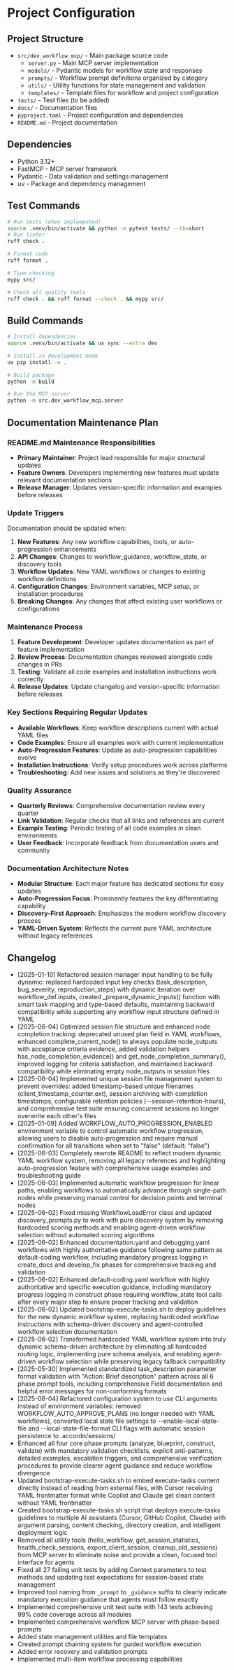 # Project Configuration

## Project Structure
- `src/dev_workflow_mcp/` - Main package source code
  - `server.py` - Main MCP server implementation
  - `models/` - Pydantic models for workflow state and responses
  - `prompts/` - Workflow prompt definitions organized by category
  - `utils/` - Utility functions for state management and validation
  - `templates/` - Template files for workflow and project configuration
- `tests/` - Test files (to be added)
- `docs/` - Documentation files
- `pyproject.toml` - Project configuration and dependencies
- `README.md` - Project documentation

## Dependencies
- Python 3.12+
- FastMCP - MCP server framework
- Pydantic - Data validation and settings management
- uv - Package and dependency management

## Test Commands
```bash
# Run tests (when implemented)
source .venv/bin/activate && python -m pytest tests/ --tb=short
# Run linter
ruff check .

# Format code
ruff format .

# Type checking
mypy src/

# Check all quality tools
ruff check . && ruff format --check . && mypy src/
```

## Build Commands
```bash
# Install dependencies
source .venv/bin/activate && uv sync --extra dev

# Install in development mode
uv pip install -e .

# Build package
python -m build

# Run the MCP server
python -m src.dev_workflow_mcp.server
```

## Documentation Maintenance Plan

### README.md Maintenance Responsibilities
- **Primary Maintainer**: Project lead responsible for major structural updates
- **Feature Owners**: Developers implementing new features must update relevant documentation sections
- **Release Manager**: Updates version-specific information and examples before releases

### Update Triggers
Documentation should be updated when:
1. **New Features**: Any new workflow capabilities, tools, or auto-progression enhancements
2. **API Changes**: Changes to workflow_guidance, workflow_state, or discovery tools
3. **Workflow Updates**: New YAML workflows or changes to existing workflow definitions
4. **Configuration Changes**: Environment variables, MCP setup, or installation procedures
5. **Breaking Changes**: Any changes that affect existing user workflows or configurations

### Maintenance Process
1. **Feature Development**: Developer updates documentation as part of feature implementation
2. **Review Process**: Documentation changes reviewed alongside code changes in PRs
3. **Testing**: Validate all code examples and installation instructions work correctly
4. **Release Updates**: Update changelog and version-specific information before releases

### Key Sections Requiring Regular Updates
- **Available Workflows**: Keep workflow descriptions current with actual YAML files
- **Code Examples**: Ensure all examples work with current implementation
- **Auto-Progression Features**: Update as auto-progression capabilities evolve
- **Installation Instructions**: Verify setup procedures work across platforms
- **Troubleshooting**: Add new issues and solutions as they're discovered

### Quality Assurance
- **Quarterly Reviews**: Comprehensive documentation review every quarter
- **Link Validation**: Regular checks that all links and references are current
- **Example Testing**: Periodic testing of all code examples in clean environments
- **User Feedback**: Incorporate feedback from documentation users and community

### Documentation Architecture Notes
- **Modular Structure**: Each major feature has dedicated sections for easy updates
- **Auto-Progression Focus**: Prominently features the key differentiating capability
- **Discovery-First Approach**: Emphasizes the modern workflow discovery process
- **YAML-Driven System**: Reflects the current pure YAML architecture without legacy references

## Changelog
- [2025-01-10] Refactored session manager input handling to be fully dynamic: replaced hardcoded input key checks (task_description, bug_severity, reproduction_steps) with dynamic iteration over workflow_def.inputs, created _prepare_dynamic_inputs() function with smart task mapping and type-based defaults, maintaining backward compatibility while supporting any workflow input structure defined in YAML
- [2025-06-04] Optimized session file structure and enhanced node completion tracking: deprecated unused plan field in YAML workflows, enhanced complete_current_node() to always populate node_outputs with acceptance criteria evidence, added validation helpers has_node_completion_evidence() and get_node_completion_summary(), improved logging for criteria satisfaction, and maintained backward compatibility while eliminating empty node_outputs in session files
- [2025-06-04] Implemented unique session file management system to prevent overrides: added timestamp-based unique filenames (client_timestamp_counter.ext), session archiving with completion timestamps, configurable retention policies (--session-retention-hours), and comprehensive test suite ensuring concurrent sessions no longer overwrite each other's files
- [2025-01-09] Added WORKFLOW_AUTO_PROGRESSION_ENABLED environment variable to control automatic workflow progression, allowing users to disable auto-progression and require manual confirmation for all transitions when set to "false" (default: "false")
- [2025-06-03] Completely rewrote README to reflect modern dynamic YAML workflow system, removing all legacy references and highlighting auto-progression feature with comprehensive usage examples and troubleshooting guide
- [2025-06-03] Implemented automatic workflow progression for linear paths, enabling workflows to automatically advance through single-path nodes while preserving manual control for decision points and terminal nodes
- [2025-06-02] Fixed missing WorkflowLoadError class and updated discovery_prompts.py to work with pure discovery system by removing hardcoded scoring methods and enabling agent-driven workflow selection without automated scoring algorithms
- [2025-06-02] Enhanced documentation.yaml and debugging.yaml workflows with highly authoritative guidance following same pattern as default-coding workflow, including mandatory progress logging in create_docs and develop_fix phases for comprehensive tracking and validation
- [2025-06-02] Enhanced default-coding.yaml workflow with highly authoritative and specific execution guidance, including mandatory progress logging in construct phase requiring workflow_state tool calls after every major step to ensure proper tracking and validation
- [2025-06-02] Updated bootstrap-execute-tasks.sh to deploy guidelines for the new dynamic workflow system, replacing hardcoded workflow instructions with schema-driven discovery and agent-controlled workflow selection documentation
- [2025-06-02] Transformed hardcoded YAML workflow system into truly dynamic schema-driven architecture by eliminating all hardcoded routing logic, implementing pure schema analysis, and enabling agent-driven workflow selection while preserving legacy fallback compatibility
- [2025-05-30] Implemented standardized task_description parameter format validation with "Action: Brief description" pattern across all 6 phase prompt tools, including comprehensive Field documentation and helpful error messages for non-conforming formats
- [2025-06-04] Refactored configuration system to use CLI arguments instead of environment variables: removed WORKFLOW_AUTO_APPROVE_PLANS (no longer needed with YAML workflows), converted local state file settings to --enable-local-state-file and --local-state-file-format CLI flags with automatic session persistence to .accordo/sessions/
- Enhanced all four core phase prompts (analyze, blueprint, construct, validate) with mandatory validation checklists, explicit anti-patterns, detailed examples, escalation triggers, and comprehensive verification procedures to provide clearer agent guidance and reduce workflow divergence
- Updated bootstrap-execute-tasks.sh to embed execute-tasks content directly instead of reading from external files, with Cursor receiving YAML frontmatter format while Copilot and Claude get clean content without YAML frontmatter
- Created bootstrap-execute-tasks.sh script that deploys execute-tasks guidelines to multiple AI assistants (Cursor, GitHub Copilot, Claude) with argument parsing, content checking, directory creation, and intelligent deployment logic
- Removed all utility tools (hello_workflow, get_session_statistics, health_check_sessions, export_client_session, cleanup_old_sessions) from MCP server to eliminate noise and provide a clean, focused tool interface for agents
- Fixed all 27 failing unit tests by adding Context parameters to test methods and updating test expectations for session-based state management
- Improved tool naming from `_prompt` to `_guidance` suffix to clearly indicate mandatory execution guidance that agents must follow exactly
- Implemented comprehensive unit test suite with 143 tests achieving 99% code coverage across all modules
- Implemented comprehensive workflow MCP server with phase-based prompts
- Added state management utilities and file templates
- Created prompt chaining system for guided workflow execution
- Added error recovery and validation prompts
- Implemented multi-item workflow processing capabilities 